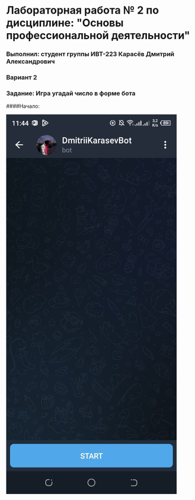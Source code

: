 # Лабораторная работа № 2 по дисциплине: "Основы профессиональной деятельности"

### Выполнил: студент группы ИВТ-223 Карасёв Дмитрий Александрович

### Вариант 2

### Задание: Игра угадай число в форме бота

####Начало:

![Начало](https://github.com/demittheking/opd_lab2/blob/master/photo_2023-05-09_11-55-49.jpg)
